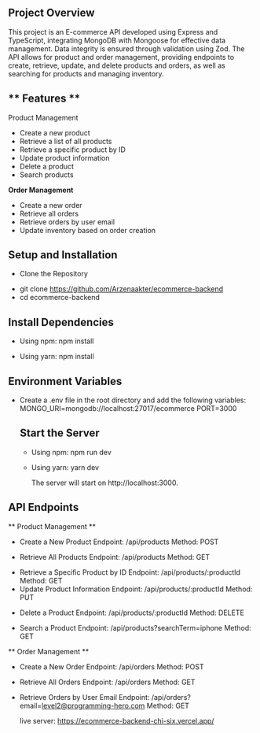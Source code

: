 ## Project Overview

This project is an E-commerce API developed using Express and TypeScript, integrating MongoDB with Mongoose for effective data management. Data integrity is ensured through validation using Zod. The API allows for product and order management, providing endpoints to create, retrieve, update, and delete products and orders, as well as searching for products and managing inventory.

## ** Features **

Product Management

- Create a new product
- Retrieve a list of all products
- Retrieve a specific product by ID
- Update product information
- Delete a product
- Search products

**Order Management**

- Create a new order
- Retrieve all orders
- Retrieve orders by user email
- Update inventory based on order creation

## Setup and Installation

- Clone the Repository

* git clone https://github.com/Arzenaakter/ecommerce-backend
* cd ecommerce-backend

## Install Dependencies

- Using npm:
  npm install

* Using yarn:
  npm install

## Environment Variables

- Create a .env file in the root directory and add the following variables:
  MONGO_URI=mongodb://localhost:27017/ecommerce
  PORT=3000

  ## Start the Server

  - Using npm:
    npm run dev

  * Using yarn:
    yarn dev

    The server will start on http://localhost:3000.

## API Endpoints

** Product Management **

- Create a New Product
  Endpoint: /api/products
  Method: POST

* Retrieve All Products
  Endpoint: /api/products
  Method: GET

- Retrieve a Specific Product by ID
  Endpoint: /api/products/:productId
  Method: GET
- Update Product Information
  Endpoint: /api/products/:productId
  Method: PUT

* Delete a Product
  Endpoint: /api/products/:productId
  Method: DELETE

* Search a Product
  Endpoint: /api/products?searchTerm=iphone
  Method: GET

** Order Management **

- Create a New Order
  Endpoint: /api/orders
  Method: POST

- Retrieve All Orders
  Endpoint: /api/orders
  Method: GET

* Retrieve Orders by User Email
  Endpoint: /api/orders?email=level2@programming-hero.com
  Method: GET

  live server: https://ecommerce-backend-chi-six.vercel.app/
